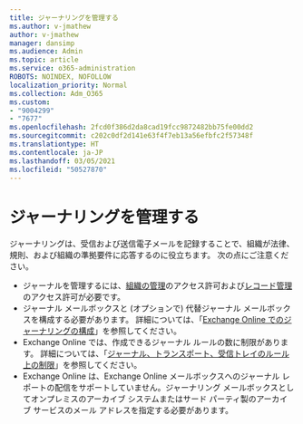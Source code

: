 ```yaml
---
title: ジャーナリングを管理する
ms.author: v-jmathew
author: v-jmathew
manager: dansimp
ms.audience: Admin
ms.topic: article
ms.service: o365-administration
ROBOTS: NOINDEX, NOFOLLOW
localization_priority: Normal
ms.collection: Adm_O365
ms.custom:
- "9004299"
- "7677"
ms.openlocfilehash: 2fcd0f386d2da8cad19fcc9872482bb75fe00dd2
ms.sourcegitcommit: c202c0df2d141e63f4f7eb13a56efbfc2f57348f
ms.translationtype: HT
ms.contentlocale: ja-JP
ms.lasthandoff: 03/05/2021
ms.locfileid: "50527870"
---
```

# <a name="manage-journaling"></a>ジャーナリングを管理する

ジャーナリングは、受信および送信電子メールを記録することで、組織が法律、規則、および組織の準拠要件に応答するのに役立ちます。 次の点にご注意ください。

* ジャーナルを管理するには、[組織の管理](https://go.microsoft.com/fwlink/?linkid=2115259)のアクセス許可および[レコード管理](https://go.microsoft.com/fwlink/?linkid=2115469)のアクセス許可が必要です。
* ジャーナル メールボックスと (オプションで) 代替ジャーナル メールボックスを構成する必要があります。 詳細については、「[Exchange Online でのジャーナリングの構成](https://go.microsoft.com/fwlink/?linkid=2115260)」を参照してください。
* Exchange Online では、作成できるジャーナル ルールの数に制限があります。 詳細については、「[ジャーナル、トランスポート、受信トレイのルール上の制限](https://go.microsoft.com/fwlink/?linkid=2115261)」を参照してください。
* Exchange Online は、Exchange Online メールボックスへのジャーナル レポートの配信をサポートしていません。ジャーナリング メールボックスとしてオンプレミスのアーカイブ システムまたはサード パーティ製のアーカイブ サービスのメール アドレスを指定する必要があります。
